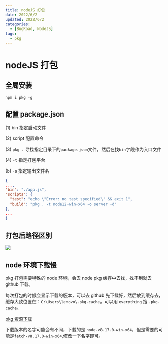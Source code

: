 ```yaml
---
title: nodeJS 打包
date: 2022/6/2
updated: 2022/6/2
categories:
  - [BugRoad, NodeJS]
tags:
  - pkg
---
```


# nodeJS 打包

## 全局安装

`npm i pkg -g`

## 配置 package.json

(1) bin 指定启动文件

(2) script 配置命令

(3) `pkg .` 寻找指定目录下的`package.json`文件，然后在找`bin`字段作为入口文件

(4) `-t` 指定打包平台

(5) `-o` 指定输出文件名

```json
{
...,
"bin": "./app.js",
"scripts": {
  "test": "echo \"Error: no test specified\" && exit 1",
  "build": "pkg . -t node12-win-x64 -o server -d"
},
...
}
```

## 打包后路径区别

![](https://s2.loli.net/2023/04/01/odRy1kBJiPm4zGZ.png)

## node 环境下载慢

pkg 打包需要特殊的 node 环境，会去 node pkg 缓存中去找，找不到就去 github 下载。

每次打包的时候会显示下载的版本，可以去 github 先下载好，然后放到缓存去，缓存大致位置在：`C:\Users\lenovo\.pkg-cache`，可以用 `everything` 搜 `.pkg-cache`。

[pkg 资源下载](https://github.com/vercel/pkg-fetch/releases)

下载版本的名字可能会有不同，下载的是 `node-v8.17.0-win-x64`，但是需要的可能是`fetch-v8.17.0-win-x64`,修改一下名字即可。
